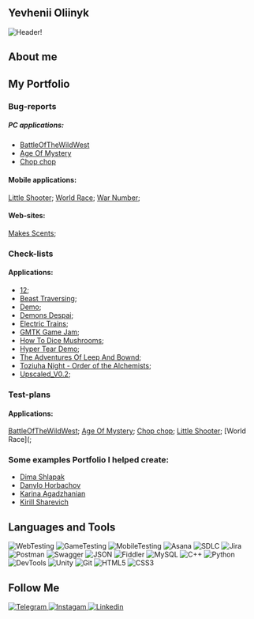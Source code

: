 ## Yevhenii Oliinyk
![Header](https://github.com/Zhenislav/Zhenislav/assets/86875785/1e2cc84a-e35b-420c-92bc-3ffd9bef8e27)!


## About me
> 




## My Portfolio 

### Bug-reports 

##### PC applications:
- [BattleOfTheWildWest]()
- [Age Of Mystery]()
- [Chop chop]()

#### Mobile applications: 
[Little Shooter]();
[World Race]();
[War Number]();

#### Web-sites:
[Makes Scents]();

### Check-lists
#### Applications:
- [12]();
- [Beast Traversing]();
- [Demo]();
- [Demons Despai]();
- [Electric Trains]();
- [GMTK Game Jam]();
- [How To Dice Mushrooms]();
- [Hyper Tear Demo]();
- [The Adventures Of Leep And Bownd]();               
- [Toziuha Night - Order of the Alchemists]();
- [Upscaled_V0.2]();

### Test-plans 
#### Applications:
[BattleOfTheWildWest]();
[Age Of Mystery]();
[Chop chop]();
[Little Shooter]();
[World Race](;

### Some examples Portfolio I helped create:
- [Dima Shlapak](https://github.com/DimaShlapak9)  
- [Danylo Horbachov](https://github.com/GorDanil) 
- [Karina Agadzhanian](https://github.com/Karina23456787) 
- [Kirill Sharevich](https://github.com/Checamaro) 


## Languages and Tools
![WebTesting](https://img.shields.io/badge/-WebTesting-556AC1?style=for-the-badge&logo=WebTesting&logoColor=556AC1)
![GameTesting](https://img.shields.io/badge/-GameTesting-FAB000?style=for-the-badge&logo=GameTesting&logoColor=FAB000)
![MobileTesting](https://img.shields.io/badge/-MobileTesting-4592C1?style=for-the-badge&logo=MobileTesting&logoColor=4592C1)
![Asana](https://img.shields.io/badge/-Asana-363639?style=for-the-badge&logo=Asana&logoColor=F06A6A)
![SDLC](https://img.shields.io/badge/-SDLC-A4BEF1?style=for-the-badge&logo=SDLC&logoColor=A4BEF1)
![Jira](https://img.shields.io/badge/-Jira-629FF6?style=for-the-badge&logo=Jira&logoColor=166BE0)
![Postman](https://img.shields.io/badge/-Postman-D7D0AD?style=for-the-badge&logo=Postman&logoColor=FB7C29)
![Swagger](https://img.shields.io/badge/-Swagger-173648?style=for-the-badge&logo=Swagger&logoColor=8BB600)
![JSON](https://img.shields.io/badge/-JSON-B2B2B2?style=for-the-badge&logo=JSON&logoColor=393939)
![Fiddler](https://img.shields.io/badge/-Fiddler-2B6D05?style=for-the-badge&logo=Fiddler&logoColor=2B6D05)
![MySQL](https://img.shields.io/badge/-MySQL-5181A2?style=for-the-badge&logo=MySQL&logoColor=00337E)
![C++](https://img.shields.io/badge/-C++-659AD2?style=for-the-badge&logo=C%2b%2b&logoColor=004482)
![Python](https://img.shields.io/badge/-Python-254A6B?style=for-the-badge&logo=Python&logoColor=FFE56A)
![DevTools](https://img.shields.io/badge/-DevTools-266EE4?style=for-the-badge&logo=DevTools&logoColor=266EE4)
![Unity](https://img.shields.io/badge/-Unity-757879?style=for-the-badge&logo=Unity&logoColor=000000)
![Git](https://img.shields.io/badge/-Git-181617?style=for-the-badge&logo=Git&logoColor=F0F0F0)
![HTML5](https://img.shields.io/badge/-HTML5-3A3B3D?style=for-the-badge&logo=HTML5&logoColor=64C18)
![CSS3](https://img.shields.io/badge/-CSS3-254ADC?style=for-the-badge&logo=CSS3&logoColor=2094EF)




## Follow Me
[ ![Telegram](https://img.shields.io/badge/-Telegram-30A5D8?style=for-the-badge&logo=Telegram&logoColor=F6F9FA) ](https://t.me/zhenislav)
[ ![Instagam](https://img.shields.io/badge/-Instagram-A601CD?style=for-the-badge&logo=Instagram&logoColor=D6A639) ]()
[ ![Linkedin](https://img.shields.io/badge/-Linkedin-0A66C2?style=for-the-badge&logo=Linkedin&logoColor=FFFFFF) ]()
